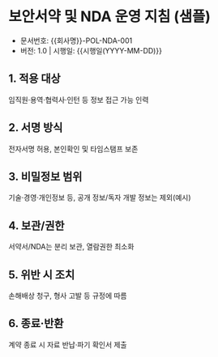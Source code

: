 # 보안서약 및 NDA 운영 지침 (샘플)

- 문서번호: {{회사명}}-POL-NDA-001
- 버전: 1.0 | 시행일: {{시행일(YYYY-MM-DD)}}

## 1. 적용 대상
임직원·용역·협력사·인턴 등 정보 접근 가능 인력

## 2. 서명 방식
전자서명 허용, 본인확인 및 타임스탬프 보존

## 3. 비밀정보 범위
기술·경영·개인정보 등, 공개 정보/독자 개발 정보는 제외(예시)

## 4. 보관/권한
서약서/NDA는 분리 보관, 열람권한 최소화

## 5. 위반 시 조치
손해배상 청구, 형사 고발 등 규정에 따름

## 6. 종료·반환
계약 종료 시 자료 반납·파기 확인서 제출

